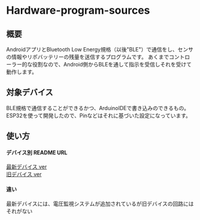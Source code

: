 # Hardware-program-sources

## 概要

AndroidアプリとBluetooth Low Energy規格（以後"BLE"）で通信をし、センサの情報やリポバッテリーの残量を送信するプログラムです。
あくまでコントローラー的な役割なので、Android側からBLEを通して指示を受信しそれを受けて動作します。 

## 対象デバイス

BLE規格で通信することができるかつ、ArduinoIDEで書き込みのできるもの。  
ESP32を使って開発したので、Pinなどはそれに基づいた設定になっています。

## 使い方

#### デバイス別 README URL

[最新デバイス ver](https://github.com/Hanjuku-Kobo/Hardware-program-sources/blob/main/BLE_Controller/README.md)  
[旧デバイス   ver](https://github.com/Hanjuku-Kobo/Hardware-program-sources/blob/main/Old_BLE_Controller/README.md)

#### 違い
最新デバイスには、電圧監視システムが追加されているが旧デバイスの回路にはそれがない
